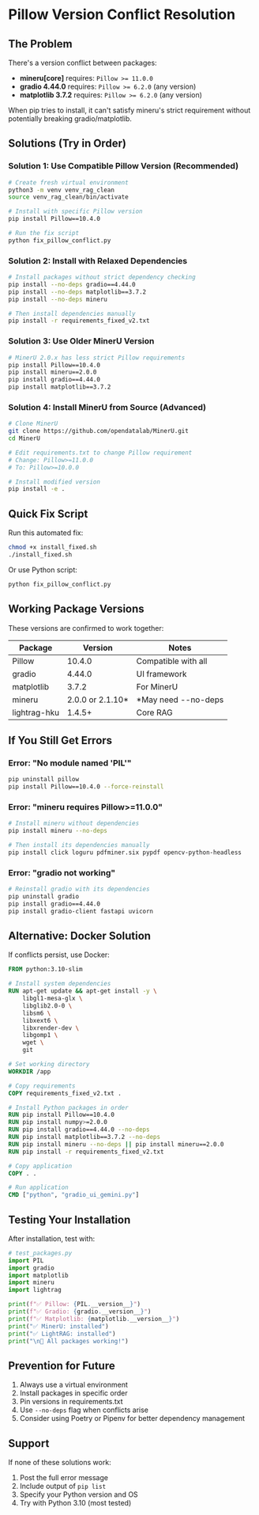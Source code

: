 # Pillow Version Conflict Resolution

## The Problem

There's a version conflict between packages:
- **mineru[core]** requires: `Pillow >= 11.0.0`
- **gradio 4.44.0** requires: `Pillow >= 6.2.0` (any version)
- **matplotlib 3.7.2** requires: `Pillow >= 6.2.0` (any version)

When pip tries to install, it can't satisfy mineru's strict requirement without potentially breaking gradio/matplotlib.

## Solutions (Try in Order)

### Solution 1: Use Compatible Pillow Version (Recommended)

```bash
# Create fresh virtual environment
python3 -m venv venv_rag_clean
source venv_rag_clean/bin/activate

# Install with specific Pillow version
pip install Pillow==10.4.0

# Run the fix script
python fix_pillow_conflict.py
```

### Solution 2: Install with Relaxed Dependencies

```bash
# Install packages without strict dependency checking
pip install --no-deps gradio==4.44.0
pip install --no-deps matplotlib==3.7.2
pip install --no-deps mineru

# Then install dependencies manually
pip install -r requirements_fixed_v2.txt
```

### Solution 3: Use Older MinerU Version

```bash
# MinerU 2.0.x has less strict Pillow requirements
pip install Pillow==10.4.0
pip install mineru==2.0.0
pip install gradio==4.44.0
pip install matplotlib==3.7.2
```

### Solution 4: Install MinerU from Source (Advanced)

```bash
# Clone MinerU
git clone https://github.com/opendatalab/MinerU.git
cd MinerU

# Edit requirements.txt to change Pillow requirement
# Change: Pillow>=11.0.0
# To: Pillow>=10.0.0

# Install modified version
pip install -e .
```

## Quick Fix Script

Run this automated fix:

```bash
chmod +x install_fixed.sh
./install_fixed.sh
```

Or use Python script:

```bash
python fix_pillow_conflict.py
```

## Working Package Versions

These versions are confirmed to work together:

| Package | Version | Notes |
|---------|---------|-------|
| Pillow | 10.4.0 | Compatible with all |
| gradio | 4.44.0 | UI framework |
| matplotlib | 3.7.2 | For MinerU |
| mineru | 2.0.0 or 2.1.10* | *May need --no-deps |
| lightrag-hku | 1.4.5+ | Core RAG |

## If You Still Get Errors

### Error: "No module named 'PIL'"
```bash
pip uninstall pillow
pip install Pillow==10.4.0 --force-reinstall
```

### Error: "mineru requires Pillow>=11.0.0"
```bash
# Install mineru without dependencies
pip install mineru --no-deps

# Then install its dependencies manually
pip install click loguru pdfminer.six pypdf opencv-python-headless
```

### Error: "gradio not working"
```bash
# Reinstall gradio with its dependencies
pip uninstall gradio
pip install gradio==4.44.0
pip install gradio-client fastapi uvicorn
```

## Alternative: Docker Solution

If conflicts persist, use Docker:

```dockerfile
FROM python:3.10-slim

# Install system dependencies
RUN apt-get update && apt-get install -y \
    libgl1-mesa-glx \
    libglib2.0-0 \
    libsm6 \
    libxext6 \
    libxrender-dev \
    libgomp1 \
    wget \
    git

# Set working directory
WORKDIR /app

# Copy requirements
COPY requirements_fixed_v2.txt .

# Install Python packages in order
RUN pip install Pillow==10.4.0
RUN pip install numpy>=2.0.0
RUN pip install gradio==4.44.0 --no-deps
RUN pip install matplotlib==3.7.2 --no-deps
RUN pip install mineru --no-deps || pip install mineru==2.0.0
RUN pip install -r requirements_fixed_v2.txt

# Copy application
COPY . .

# Run application
CMD ["python", "gradio_ui_gemini.py"]
```

## Testing Your Installation

After installation, test with:

```python
# test_packages.py
import PIL
import gradio
import matplotlib
import mineru
import lightrag

print(f"✅ Pillow: {PIL.__version__}")
print(f"✅ Gradio: {gradio.__version__}")
print(f"✅ Matplotlib: {matplotlib.__version__}")
print("✅ MinerU: installed")
print("✅ LightRAG: installed")
print("\n🎉 All packages working!")
```

## Prevention for Future

1. Always use a virtual environment
2. Install packages in specific order
3. Pin versions in requirements.txt
4. Use `--no-deps` flag when conflicts arise
5. Consider using Poetry or Pipenv for better dependency management

## Support

If none of these solutions work:
1. Post the full error message
2. Include output of `pip list`
3. Specify your Python version and OS
4. Try with Python 3.10 (most tested)
